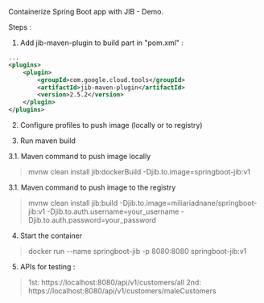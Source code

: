 Containerize Spring Boot app with JIB - Demo.

Steps :

1. Add jib-maven-plugin to build part in "pom.xml" :

````xml
...
<plugins>
    <plugin>
        <groupId>com.google.cloud.tools</groupId>
        <artifactId>jib-maven-plugin</artifactId>
        <version>2.5.2</version>
    </plugin>
</plugins>
````

2. Configure profiles to push image (locally or to registry)

3. Run maven build

3.1. Maven command to push image locally

> mvnw clean install jib:dockerBuild -Djib.to.image=springboot-jib:v1

3.1. Maven command to push image to the registry

> mvnw clean install jib:build -Djib.to.image=miliariadnane/springboot-jib:v1 -Djib.to.auth.username=your_username -Djib.to.auth.password=your_password

4. Start the container

> docker run --name springboot-jib -p 8080:8080 springboot-jib:v1

5. APIs for testing :

> 1st: https://localhost:8080/api/v1/customers/all
> 2nd: https://localhost:8080/api/v1/customers/maleCustomers
